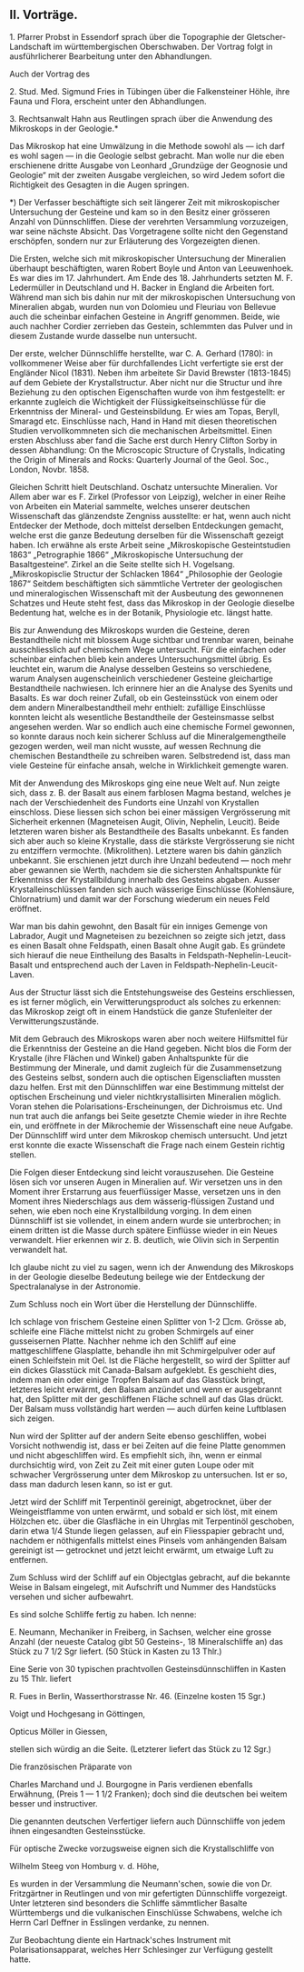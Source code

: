 ## II. Vorträge.

1\. Pfarrer Probst in Essendorf sprach über die Topographie der Gletscher-Landschaft im württembergischen Oberschwaben. Der Vortrag folgt in ausführlicherer Bearbeitung unter den Abhandlungen.

Auch der Vortrag des

2\. Stud. Med. Sigmund Fries in Tübingen über die Falkensteiner Höhle, ihre Fauna und Flora, erscheint unter den Abhandlungen.

3\. Rechtsanwalt Hahn aus Reutlingen sprach über die Anwendung des Mikroskops in der Geologie.*

Das Mikroskop hat eine Umwälzung in die Methode sowohl als — ich darf es wohl sagen — in die Geologie selbst gebracht. Man wolle nur die eben erschienene dritte Ausgabe von Leonhard „Grundzüge der Geognosie und Geologie“ mit der zweiten Ausgabe vergleichen, so wird Jedem sofort die Richtigkeit des Gesagten in die Augen springen.

*) Der Verfasser beschäftigte sich seit längerer Zeit mit mikroskopischer Untersuchung der Gesteine und kam so in den Besitz einer grösseren Anzahl von Dünnschliffen. Diese der verehrten Versammlung vorzuzeigen, war seine nächste Absicht. Das Vorgetragene sollte nicht den Gegenstand erschöpfen, sondern nur zur Erläuterung des Vorgezeigten dienen.

Die Ersten, welche sich mit mikroskopischer Untersuchung der Mineralien überhaupt beschäftigten, waren Robert Boyle und Anton van Leeuwenhoek. Es war dies im 17. Jahrhundert. Am Ende des 18. Jahrhunderts setzten M. F. Ledermüller in Deutschland und H. Backer in England die Arbeiten fort. Während man sich bis dahin nur mit der mikroskopischen Untersuchung von Mineralien abgab, wurden nun von Dolomieu und Fleuriau von Bellevue auch die scheinbar einfachen Gesteine in Angriff genommen. Beide, wie auch nachher Cordier zerrieben das Gestein, schlemmten das Pulver und in diesem Zustande wurde dasselbe nun untersucht.

Der erste, welcher Dünnschliffe herstellte, war C. A. Gerhard (1780): in vollkommener Weise aber für durchfallendes Licht verfertigte sie erst der Engländer Nicol (1831). Neben ihm arbeitete Sir David Brewster (1813-1845) auf dem Gebiete der Krystallstructur. Aber nicht nur die Structur und ihre Beziehung zu den optischen Eigenschaften wurde von ihm festgestellt: er erkannte zugleich die Wichtigkeit der Flüssigkeitseinschlüsse für die Erkenntniss der Mineral- und Gesteinsbildung. Er wies am Topas, Beryll, Smaragd etc. Einschlüsse nach, Hand in Hand mit diesen theoretischen Studien vervollkommneten sich die mechanischen Arbeitsmittel. Einen ersten Abschluss aber fand die Sache erst durch Henry Clifton Sorby in dessen Abhandlung: On the Microscopic Structure of Crystalls, Indicating the Origin of Minerals and Rocks: Quarterly Journal of the Geol. Soc., London, Novbr. 1858.

Gleichen Schritt hielt Deutschland. Oschatz untersuchte Mineralien. Vor Allem aber war es F. Zirkel (Professor von Leipzig), welcher in einer Reihe von Arbeiten ein Material sammelte, welches unserer deutschen Wissenschaft das glänzendste Zengniss ausstellte: er hat, wenn auch nicht Entdecker der Methode, doch mittelst derselben Entdeckungen gemacht, welche erst die ganze Bedeutung derselben für die Wissenschaft gezeigt haben. Ich erwähne als erste Arbeit seine „Mikroskopische Gesteintstudien 1863“ „Petrographie 1866“ „Mikroskopische Untersuchung der Basaltgesteine“. Zirkel an die Seite stellte sich H. Vogelsang. „Mikroskopisclie Structur der Schlacken 1864“ „Philosophie der Geologie 1867“ Seitdem beschäftigten sich sämmtliche Vertreter der geologischen und mineralogischen Wissenschaft mit der Ausbeutung des gewonnenen Schatzes und Heute steht fest, dass das Mikroskop in der Geologie dieselbe Bedentung hat, welche es in der Botanik, Physiologie etc. längst hatte.

Bis zur Anwendung des Mikroskops wurden die Gesteine, deren Bestandtheile nicht mit blossem Auge sichtbar und trennbar waren, beinahe ausschliesslich auf chemischem Wege untersucht. Für die einfachen oder scheinbar einfachen blieb kein anderes Untersuchungsmittel übrig. Es leuchtet ein, warum die Analyse desselben Gesteins so verschiedene, warum Analysen augenscheinlich verschiedener Gesteine gleichartige Bestandtheile nachwiesen. Ich erinnere hier an die Analyse des Syenits und Basalts. Es war doch reiner Zufall, ob ein Gesteinsstück von einem oder dem andern Mineralbestandtheil mehr enthielt: zufällige Einschlüsse konnten leicht als wesentliche Bestandtheile der Gesteinsmasse selbst angesehen werden. War so endlich auch eine chemische Formel gewonnen, so konnte daraus noch kein sicherer Schluss auf die Mineralgemengtheile gezogen werden, weil man nicht wusste, auf wessen Rechnung die chemischen Bestandtheile zu schreiben waren. Selbstredend ist, dass man viele Gesteine für einfache ansah, welche in Wirklichkeit gemengte waren.

Mit der Anwendung des Mikroskops ging eine neue Welt auf. Nun zeigte sich, dass z. B. der Basalt aus einem farblosen Magma bestand, welches je nach der Verschiedenheit des Fundorts eine Unzahl von Krystallen einschloss. Diese liessen sich schon bei einer mässigen Vergrösserung mit Sicherheit erkennen (Magneteisen Augit, Olivin, Nephelin, Leucit). Beide letzteren waren bisher als Bestandtheile des Basalts unbekannt. Es fanden sich aber auch so kleine Krystalle, dass die stärkste Vergrösserung sie nicht zu entziffern vermochte. (Mikrolithen). Letztere waren bis dahin gänzlich unbekannt. Sie erschienen jetzt durch ihre Unzahl bedeutend — noch mehr aber gewannen sie Werth, nachdem sie die sichersten Anhaltspunkte für Erkenntniss der Krystallbildung innerhalb des Gesteins abgaben. Ausser Krystalleinschlüssen fanden sich auch wässerige Einschlüsse (Kohlensäure, Chlornatrium) und damit war der Forschung wiederum ein neues Feld eröffnet.

War man bis dahin gewohnt, den Basalt für ein inniges Gemenge von Labrador, Augit und Magneteisen zu bezeichnen so zeigte sich jetzt, dass es einen Basalt ohne Feldspath, einen Basalt ohne Augit gab. Es gründete sich hierauf die neue Eintheilung des Basalts in Feldspath-Nephelin-Leucit-Basalt und entsprechend auch der Laven in Feldspath-Nephelin-Leucit-Laven.

Aus der Structur lässt sich die Entstehungsweise des Gesteins erschliessen, es ist ferner möglich, ein Verwitterungsproduct als solches zu erkennen: das Mikroskop zeigt oft in einem Handstück die ganze Stufenleiter der Verwitterungszustände.

Mit dem Gebrauch des Mikroskops waren aber noch weitere Hilfsmittel für die Erkenntniss der Gesteine an die Hand gegeben. Nicht blos die Form der Krystalle (ihre Flächen und Winkel) gaben Anhaltspunkte für die Bestimmung der Minerale, und damit zugleich für die Zusammensetzung des Gesteins selbst, sondern auch die optischen Eigenscliaften mussten dazu helfen. Erst mit den Dünnschliffen war eine Bestimmung mittelst der optischen Erscheinung und vieler nichtkrystallisirten Mineralien möglich. Voran stehen die Polarisations-Erscheinungen, der Dichroismus etc. Und nun trat auch die anfangs bei Seite gesetzte Chemie wieder in ihre Rechte ein, und eröffnete in der Mikrochemie der Wissenschaft eine neue Aufgabe. Der Dünnschliff wird unter dem Mikroskop chemisch untersucht. Und jetzt erst konnte die exacte Wissenschaft die Frage nach einem Gestein richtig stellen.

Die Folgen dieser Entdeckung sind leicht vorauszusehen. Die Gesteine lösen sich vor unseren Augen in Mineralien auf. Wir versetzen uns in den Moment ihrer Erstarrung aus feuerflüssiger Masse, versetzen uns in den Moment ihres Niederschlags aus dem wässerig-flüssigen Zustand und sehen, wie eben noch eine Krystallbildung vorging. In dem einen Dünnschliff ist sie vollendet, in einem andern wurde sie unterbrochen; in einem dritten ist die Masse durch spätere Einflüsse wieder in ein Neues verwandelt. Hier erkennen wir z. B. deutlich, wie Olivin sich in Serpentin verwandelt hat.

Ich glaube nicht zu viel zu sagen, wenn ich der Anwendung des Mikroskops in der Geologie dieselbe Bedeutung beilege wie der Entdeckung der Spectralanalyse in der Astronomie.

Zum Schluss noch ein Wort über die Herstellung der Dünnschliffe.

Ich schlage von frischem Gesteine einen Splitter von 1-2 □cm. Grösse ab, schleife eine Fläche mittelst nicht zu groben Schmirgels auf einer gusseisernen Platte. Nachher nehme ich den Schliff auf eine mattgeschliffene Glasplatte, behandle ihn mit Schmirgelpulver oder auf einen Schleifstein mit Oel. Ist die Fläche hergestellt, so wird der Splitter auf ein dickes Glasstück mit Canada-Balsam aufgeklebt. Es geschieht dies, indem man ein oder einige Tropfen Balsam auf das Glasstück bringt, letzteres leicht erwärmt, den Balsam anzündet und wenn er ausgebrannt hat, den Splitter mit der geschliffenen Fläche schnell auf das Glas drückt. Der Balsam muss vollständig hart werden — auch dürfen keine Luftblasen sich zeigen.

Nun wird der Splitter auf der andern Seite ebenso geschliffen, wobei Vorsicht nothwendig ist, dass er bei Zeiten auf die feine Platte genommen und nicht abgeschliffen wird. Es empfiehlt sich, ihn, wenn er einmal durchsichtig wird, von Zeit zu Zeit mit einer guten Loupe oder mit schwacher Vergrösserung unter dem Mikroskop zu untersuchen. Ist er so, dass man dadurch lesen kann, so ist er gut.

Jetzt wird der Schliff mit Terpentinöl gereinigt, abgetrocknet, über der Weingeistflamme von unten erwärmt, und sobald er sich löst, mit einem Hölzchen etc. über die Glasfläche in ein Uhrglas mit Terpentinöl geschoben, darin etwa 1/4 Stunde liegen gelassen, auf ein Fliesspapier gebracht und, nachdem er nöthigenfalls mittelst eines Pinsels vom anhängenden Balsam gereinigt ist — getrocknet und jetzt leicht erwärmt, um etwaige Luft zu entfernen.

Zum Schluss wird der Schliff auf ein Objectglas gebracht, auf die bekannte Weise in Balsam eingelegt, mit Aufschrift und Nummer des Handstücks versehen und sicher aufbewahrt.

Es sind solche Schliffe fertig zu haben. Ich nenne:

E. Neumann, Mechaniker in Freiberg, in Sachsen, welcher eine grosse Anzahl (der neueste Catalog gibt 50 Gesteins-, 18 Mineralschliffe an) das Stück zu 7 1/2 Sgr liefert. (50 Stück in Kasten zu 13 Thlr.)

Eine Serie von 30 typischen prachtvollen Gesteinsdünnschliffen in Kasten zu 15 Thlr. liefert

R. Fues in Berlin, Wasserthorstrasse Nr. 46. (Einzelne kosten 15 Sgr.)

Voigt und Hochgesang in Göttingen,

Opticus Möller in Giessen,

stellen sich würdig an die Seite. (Letzterer liefert das Stück zu 12 Sgr.)

Die französischen Präparate von

Charles Marchand und J. Bourgogne in Paris verdienen ebenfalls Erwähnung, (Preis 1 — 1 1/2 Franken); doch sind die deutschen bei weitem besser und instructiver.

Die genannten deutschen Verfertiger liefern auch Dünnschliffe von jedem ihnen eingesandten Gesteinsstücke.

Für optische Zwecke vorzugsweise eignen sich die Krystallschliffe von

Wilhelm Steeg von Homburg v. d. Höhe,

Es wurden in der Versammlung die Neumann'schen, sowie die von Dr. Fritzgärtner in Reutlingen und von mir gefertigten Dünnschliffe vorgezeigt. Unter letzteren sind besonders die Schliffe sämmtlicher Basalte Württembergs und die vulkanischen Einschlüsse Schwabens, welche ich Herrn Carl Deffner in Esslingen verdanke, zu nennen.

Zur Beobachtung diente ein Hartnack'sches Instrument mit Polarisationsapparat, welches Herr Schlesinger zur Verfügung gestellt hatte.
